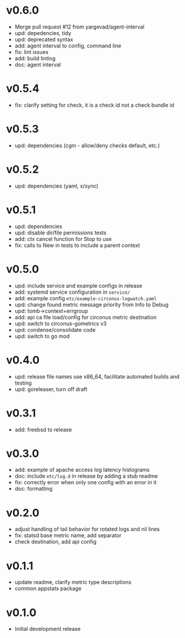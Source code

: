 # v0.6.0

* Merge pull request #12 from yargevad/agent-interval
* upd: depedencies, tidy
* upd: deprecated syntax
* add: agent interval to config, command line
* fix: lint issues
* add: build linting
* doc: agent interval

# v0.5.4

* fix: clarify setting for check, it is a check id not a check bundle id

# v0.5.3

* upd: dependencies (cgm - allow/deny checks default, etc.)

# v0.5.2

* upd: dependencies (yaml, x/sync)

# v0.5.1

* upd: dependencies
* upd: disable dir/file permissions tests
* add: ctx cancel function for Stop to use
* fix: calls to New in tests to include a parent context

# v0.5.0

* upd: include service and example configs in release
* add: systemd service configuration in `service/`
* add: example config `etc/example-circonus-logwatch.yaml`
* upd: change found metric message priority from Info to Debug
* upd: tomb->context+errgroup
* add: api ca file load/config for circonus metric destination
* upd: switch to circonus-gometrics v3
* upd: condense/consolidate code
* upd: switch to go mod

# v0.4.0

* upd: release file names use x86_64, facilitate automated builds and testing
* upd: goreleaser, turn off draft

# v0.3.1

* add: freebsd to release

# v0.3.0

* add: example of apache access log  latency histograms
* doc: include `etc/log.d` in release by adding a stub readme
* fix: correctly error when only one config with an error in it
* doc: formatting

# v0.2.0

* adjust handling of tail behavior for rotated logs and nil lines
* fix: statsd base metric name, add separator
* check destination, add api config

# v0.1.1

* update readme, clarify metric type descriptions
* common appstats package

# v0.1.0

* Initial development release
